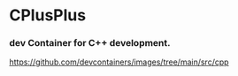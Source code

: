 # CPlusPlus


### dev Container for C++ development.
https://github.com/devcontainers/images/tree/main/src/cpp
